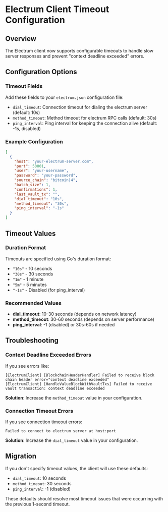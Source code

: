 # Electrum Client Timeout Configuration

## Overview

The Electrum client now supports configurable timeouts to handle slow server responses and prevent "context deadline exceeded" errors.

## Configuration Options

### Timeout Fields

Add these fields to your `electrum.json` configuration file:

- `dial_timeout`: Connection timeout for dialing the electrum server (default: 10s)
- `method_timeout`: Method timeout for electrum RPC calls (default: 30s)  
- `ping_interval`: Ping interval for keeping the connection alive (default: -1s, disabled)

### Example Configuration

```json
[
  {
    "host": "your-electrum-server.com",
    "port": 50001,
    "user": "your-username",
    "password": "your-password",
    "source_chain": "bitcoin|4",
    "batch_size": 1,
    "confirmations": 1,
    "last_vault_tx": "",
    "dial_timeout": "10s",
    "method_timeout": "30s",
    "ping_interval": "-1s"
  }
]
```

## Timeout Values

### Duration Format

Timeouts are specified using Go's duration format:

- `"10s"` - 10 seconds
- `"30s"` - 30 seconds  
- `"1m"` - 1 minute
- `"5m"` - 5 minutes
- `"-1s"` - Disabled (for ping_interval)

### Recommended Values

- **dial_timeout**: 10-30 seconds (depends on network latency)
- **method_timeout**: 30-60 seconds (depends on server performance)
- **ping_interval**: -1 (disabled) or 30s-60s if needed

## Troubleshooting

### Context Deadline Exceeded Errors

If you see errors like:

```
[ElectrumClient] [BlockchainHeaderHandler] Failed to receive block chain header error="context deadline exceeded"
[ElectrumClient] [HandleValueBlockWithVaultTxs] Failed to receive vault transaction: context deadline exceeded
```

**Solution**: Increase the `method_timeout` value in your configuration.

### Connection Timeout Errors

If you see connection timeout errors:

```
Failed to connect to electrum server at host:port
```

**Solution**: Increase the `dial_timeout` value in your configuration.

## Migration

If you don't specify timeout values, the client will use these defaults:

- `dial_timeout`: 10 seconds
- `method_timeout`: 30 seconds  
- `ping_interval`: -1 (disabled)

These defaults should resolve most timeout issues that were occurring with the previous 1-second timeout.
